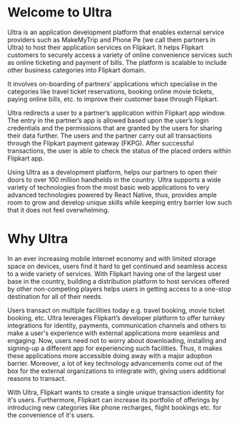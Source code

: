 # Welcome to Ultra

Ultra is an application development platform that enables external service providers such as MakeMyTrip and Phone Pe (we call them partners in Ultra) to host their application services on Flipkart. It helps Flipkart customers to securely access a variety of online convenience services such as online ticketing and payment of bills. The platform is scalable to include other business categories into Flipkart domain.

It involves on-boarding of partners’ applications which specialise in the categories like travel ticket reservations, booking online movie tickets, paying online bills, etc. to improve their customer base through Flipkart. 

Ultra redirects a user to a partner’s application within Flipkart app window. The entry in the partner’s app is allowed based upon the user’s login credentials and the permissions that are granted by the users for sharing their data further. The users and the partner carry out all transactions through the Flipkart payment gateway (FKPG). After successful transactions, the user is able to check the status of the placed orders within Flipkart app.

Using Ultra as a development platform, helps our partners to open their doors to over 100 million handhelds in the country. Ultra supports a wide variety of technologies from the most basic web applications to very advanced technologies powered by React Native, thus, provides ample room to grow and develop unique skills while keeping entry barrier low such that it does not feel overwhelming.


# Why Ultra
In an ever increasing mobile internet economy and with limited storage space on devices, users find it hard to get continued and seamless access to a wide variety of services. With Flipkart having one of the largest user base in the country, building a distribution platform to host services offered by other non-competing players helps users in getting access to a one-stop destination for all of their needs.

Users transact on multiple facilities today e.g. travel booking, movie ticket booking, etc. Ultra leverages Flipkart’s developer platform to offer turnkey integrations for identity, payments, communication channels and others to make a user's experience with external applications more seamless and engaging. Now, users need not to worry about downloading, installing and signing-up a different app for experiencing such facilities. Thus, it makes these applications more accessible doing away with a major adoption barrier. Moreover, a lot of key technology advancements come out of the box for the external organizations to integrate with, giving users additional reasons to transact.

With Ultra, Flipkart wants to create a single unique transaction identity for it's users. Furthermore, Flipkart can increase its portfolio of offerings by introducing new categories like phone recharges, flight bookings etc. for the convenience of it's users.

